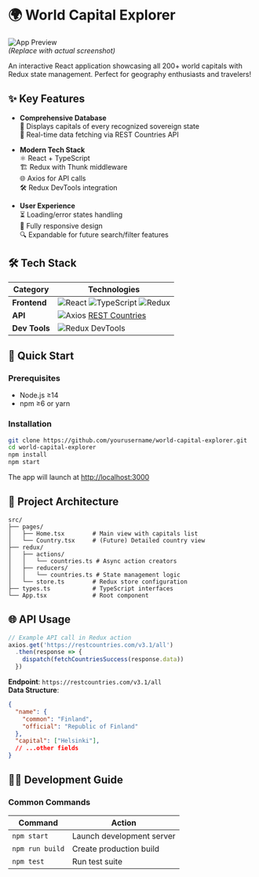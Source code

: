# 🌍 World Capital Explorer

![App Preview](https://via.placeholder.com/1280x600/3c40c6/ffffff?text=World+Capital+Explorer+Demo)  
*(Replace with actual screenshot)*

An interactive React application showcasing all 200+ world capitals with Redux state management. Perfect for geography enthusiasts and travelers!

## ✨ Key Features

- **Comprehensive Database**  
  📌 Displays capitals of every recognized sovereign state  
  🔄 Real-time data fetching via REST Countries API

- **Modern Tech Stack**  
  ⚛️ React + TypeScript  
  🏗️ Redux with Thunk middleware  
  🌐 Axios for API calls  
  🛠️ Redux DevTools integration

- **User Experience**  
  ⏳ Loading/error states handling  
  📱 Fully responsive design  
  🔍 Expandable for future search/filter features

## 🛠️ Tech Stack

| Category       | Technologies                                                                                   |
|----------------|------------------------------------------------------------------------------------------------|
| **Frontend**   | ![React](https://img.shields.io/badge/React-20232A?logo=react&logoColor=61DAFB) ![TypeScript](https://img.shields.io/badge/TypeScript-007ACC?logo=typescript&logoColor=white) ![Redux](https://img.shields.io/badge/Redux-593D88?logo=redux&logoColor=white) |
| **API**        | ![Axios](https://img.shields.io/badge/Axios-5A29E4?logo=axios&logoColor=white) [REST Countries](https://restcountries.com/) |
| **Dev Tools**  | ![Redux DevTools](https://img.shields.io/badge/Redux_DevTools-593D88?logo=redux&logoColor=white) |

## 🚀 Quick Start

### Prerequisites
- Node.js ≥14
- npm ≥6 or yarn

### Installation
```bash
git clone https://github.com/yourusername/world-capital-explorer.git
cd world-capital-explorer
npm install
npm start
```

The app will launch at [http://localhost:3000](http://localhost:3000)

## 📂 Project Architecture
```
src/
├── pages/
│   ├── Home.tsx        # Main view with capitals list
│   └── Country.tsx     # (Future) Detailed country view
├── redux/
│   ├── actions/
│   │   └── countries.ts # Async action creators
│   ├── reducers/
│   │   └── countries.ts # State management logic
│   └── store.ts        # Redux store configuration
├── types.ts            # TypeScript interfaces
└── App.tsx             # Root component
```

## 🌐 API Usage
```typescript
// Example API call in Redux action
axios.get('https://restcountries.com/v3.1/all')
  .then(response => {
    dispatch(fetchCountriesSuccess(response.data))
  })
```

**Endpoint**: `https://restcountries.com/v3.1/all`  
**Data Structure**:
```json
{
  "name": {
    "common": "Finland",
    "official": "Republic of Finland"
  },
  "capital": ["Helsinki"],
  // ...other fields
}
```

## 🧑‍💻 Development Guide

### Common Commands
| Command         | Action                              |
|-----------------|-------------------------------------|
| `npm start`     | Launch development server           |
| `npm run build` | Create production build             |
| `npm test`      | Run test suite                      |

